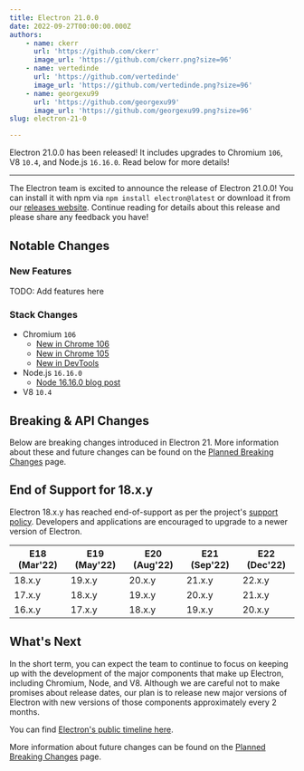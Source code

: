 ```yaml
---
title: Electron 21.0.0
date: 2022-09-27T00:00:00.000Z
authors:
    - name: ckerr
      url: 'https://github.com/ckerr'
      image_url: 'https://github.com/ckerr.png?size=96'
    - name: vertedinde
      url: 'https://github.com/vertedinde'
      image_url: 'https://github.com/vertedinde.png?size=96'
    - name: georgexu99
      url: 'https://github.com/georgexu99'
      image_url: 'https://github.com/georgexu99.png?size=96'
slug: electron-21-0

---
```


Electron 21.0.0 has been released! It includes upgrades to Chromium `106`, V8 `10.4`, and Node.js `16.16.0`. Read below for more details!

---

The Electron team is excited to announce the release of Electron 21.0.0! You can install it with npm via `npm install electron@latest` or download it from our [releases website](https://www.electronjs.org/releases/stable). Continue reading for details about this release and please share any feedback you have!

## Notable Changes

### New Features

TODO: Add features here

### Stack Changes

* Chromium `106`
    * [New in Chrome 106](https://developer.chrome.com/blog/new-in-chrome-106/)
    * [New in Chrome 105](https://developer.chrome.com/blog/new-in-chrome-105/)
    * [New in DevTools](https://developer.chrome.com/blog/new-in-devtools-106/)
* Node.js `16.16.0`
    * [Node 16.16.0 blog post](https://nodejs.org/en/blog/release/v16.16.0/)
* V8 `10.4`

## Breaking & API Changes

Below are breaking changes introduced in Electron 21. More information about these and future changes can be found on the [Planned Breaking Changes](https://www.electronjs.org/docs/latest/breaking-changes) page.


## End of Support for 18.x.y

Electron 18.x.y has reached end-of-support as per the project's [support policy](https://www.electronjs.org/docs/latest/tutorial/electron-timelines#version-support-policy). Developers and applications are encouraged to upgrade to a newer version of Electron.

| E18 (Mar'22) | E19 (May'22) | E20 (Aug'22) | E21 (Sep'22) | E22 (Dec'22) |
| ------------ | ------------ | ------------ | ------------ | ------------ |
| 18.x.y       | 19.x.y       | 20.x.y       | 21.x.y       | 22.x.y       |
| 17.x.y       | 18.x.y       | 19.x.y       | 20.x.y       | 21.x.y       |
| 16.x.y       | 17.x.y       | 18.x.y       | 19.x.y       | 20.x.y       |

## What's Next

In the short term, you can expect the team to continue to focus on keeping up with the development of the major components that make up Electron, including Chromium, Node, and V8. Although we are careful not to make promises about release dates, our plan is to release new major versions of Electron with new versions of those components approximately every 2 months.

You can find [Electron's public timeline here](https://www.electronjs.org/docs/latest/tutorial/electron-timelines).

More information about future changes can be found on the [Planned Breaking Changes](https://github.com/electron/electron/blob/main/docs/breaking-changes.md) page.
